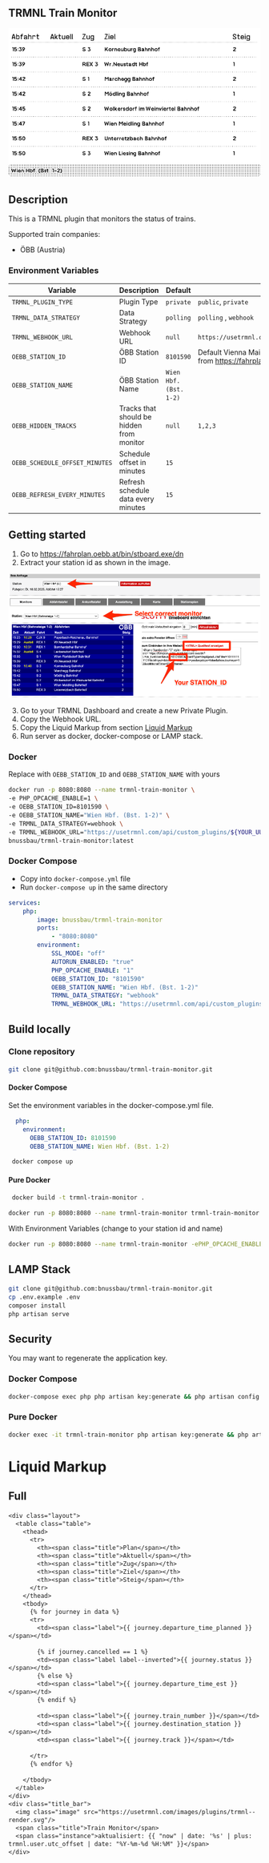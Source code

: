 ## TRMNL Train Monitor

![TRMNL Train Monitor](readme_screenshot.png)

## Description
This is a TRMNL plugin that monitors the status of trains.

Supported train companies:
- ÖBB (Austria)

### Environment Variables

| Variable                       | Description                               | Default                | Examples                                                                                           |
|--------------------------------|-------------------------------------------|------------------------|----------------------------------------------------------------------------------------------------|
| `TRMNL_PLUGIN_TYPE`            | Plugin Type                               | `private`              | `public`, `private`                                                                                |
| `TRMNL_DATA_STRATEGY`          | Data Strategy                             | `polling`              | `polling` , `webhook`                                                                              |
| `TRMNL_WEBHOOK_URL`            | Webhook URL                               | `null`                 | `https://usetrmnl.com/api/custom_plugins/{{$uuid}}`                                                |
| `OEBB_STATION_ID`              | ÖBB Station ID                            | `8101590`              | Default Vienna Main Station. Grab your station id from https://fahrplan.oebb.at/bin/stboard.exe/dn |
| `OEBB_STATION_NAME`            | ÖBB Station Name                          | `Wien Hbf. (Bst. 1-2)` |                                                                                                    |
| `OEBB_HIDDEN_TRACKS`           | Tracks that should be hidden from monitor | `null`                 | `1,2,3`                                                                                            |
| `OEBB_SCHEDULE_OFFSET_MINUTES` | Schedule offset in minutes                | `15`                   |                                                                                                    |
| `OEBB_REFRESH_EVERY_MINUTES`   | Refresh schedule data every minutes       | `15`                   |                                                                                                    |

## Getting started

1. Go to https://fahrplan.oebb.at/bin/stboard.exe/dn
2. Extract your station id as shown in the image.

![](readme_stationid.png)

3. Go to your TRMNL Dashboard and create a new Private Plugin.
4. Copy the Webhook URL.
5. Copy the Liquid Markup from section [Liquid Markup](#liquid-markup)
6. Run server as docker, docker-compose or LAMP stack.

### Docker


Replace with `OEBB_STATION_ID` and `OEBB_STATION_NAME` with yours
```bash
docker run -p 8080:8080 --name trmnl-train-monitor \
-e PHP_OPCACHE_ENABLE=1 \
-e OEBB_STATION_ID=8101590 \
-e OEBB_STATION_NAME="Wien Hbf. (Bst. 1-2)" \
-e TRMNL_DATA_STRATEGY=webhook \
-e TRMNL_WEBHOOK_URL="https://usetrmnl.com/api/custom_plugins/${YOUR_UUID}" \
bnussbau/trmnl-train-monitor:latest 
```

### Docker Compose
* Copy into `docker-compose.yml` file
* Run `docker-compose up` in the same directory
```yaml
services:
    php:
        image: bnussbau/trmnl-train-monitor
        ports:
            - "8080:8080"
        environment:
            SSL_MODE: "off"
            AUTORUN_ENABLED: "true"
            PHP_OPCACHE_ENABLE: "1"
            OEBB_STATION_ID: "8101590"
            OEBB_STATION_NAME: "Wien Hbf. (Bst. 1-2)"
            TRMNL_DATA_STRATEGY: "webhook"
            TRMNL_WEBHOOK_URL: "https://usetrmnl.com/api/custom_plugins/${YOUR_UUID}"
```

## Build locally

### Clone repository

```bash
git clone git@github.com:bnussbau/trmnl-train-monitor.git
```

#### Docker Compose

Set the environment variables in the docker-compose.yml file.

```yaml
  php:
    environment:
      OEBB_STATION_ID: 8101590
      OEBB_STATION_NAME: Wien Hbf. (Bst. 1-2)
```

```bash
 docker compose up
```

#### Pure Docker
```bash
 docker build -t trmnl-train-monitor .  
```
```bash
docker run -p 8080:8080 --name trmnl-train-monitor trmnl-train-monitor:latest 
```

With Environment Variables (change to your station id and name)
```bash
docker run -p 8080:8080 --name trmnl-train-monitor -ePHP_OPCACHE_ENABLE=1 -e OEBB_STATION_ID=8101590 -e OEBB_STATION_NAME="Wien Hbf. (Bst. 1-2)" trmnl-train-monitor:latest 
```

## LAMP Stack

```bash
git clone git@github.com:bnussbau/trmnl-train-monitor.git
cp .env.example .env
composer install
php artisan serve
```

## Security
You may want to regenerate the application key.

### Docker Compose
```bash
docker-compose exec php php artisan key:generate && php artisan config:clear
```

### Pure Docker
```bash
docker exec -it trmnl-train-monitor php artisan key:generate && php artisan config:clear
```

# Liquid Markup
## Full

```liquid
<div class="layout">
  <table class="table">
    <thead>
      <tr>
        <th><span class="title">Plan</span></th>
        <th><span class="title">Aktuell</span></th>
        <th><span class="title">Zug</span></th>
        <th><span class="title">Ziel</span></th>
        <th><span class="title">Steig</span></th>
      </tr>
    </thead>
    <tbody>
      {% for journey in data %}
      <tr>
        <td><span class="label">{{ journey.departure_time_planned }}</span></td>

        {% if journey.cancelled == 1 %}
        <td><span class="label label--inverted">{{ journey.status }}</span></td>
        {% else %}
        <td><span class="label">{{ journey.departure_time_est }}</span></td>
        {% endif %}

        <td><span class="label">{{ journey.train_number }}</span></td>
        <td><span class="label">{{ journey.destination_station }}</span></td>
        <td><span class="label">{{ journey.track }}</span></td>

      </tr>
      {% endfor %}

    </tbody>
  </table>
</div>
<div class="title_bar">
  <img class="image" src="https://usetrmnl.com/images/plugins/trmnl--render.svg"/>
  <span class="title">Train Monitor</span>
  <span class="instance">aktualisiert: {{ "now" | date: '%s' | plus: trmnl.user.utc_offset | date: "%Y-%m-%d %H:%M" }}</span>
</div>
```
